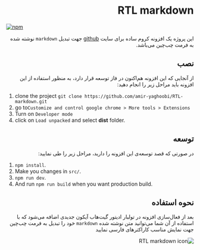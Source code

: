 <h1 id="rtl-markdown" dir="rtl">RTL markdown</h1>

[![npm](https://img.shields.io/npm/v/rtl-markdown-extension.svg)](https://www.npmjs.com/package/rtl-markdown-extension)

<p dir="rtl">این پروژه یک افزونه کروم ساده برای سایت <a href="www.github.com">github</a> جهت تبدیل <code>markdown</code> نوشته شده به فرمت چب‌چین می‌باشد. </p>
<h2 id="-" dir="rtl">نصب</h2>
<p dir="rtl">از آنجایی که این افزونه هم‌اکنون در فاز توسعه قرار دارد، به منظور استفاده از این افزونه باید مراحل زیر را انجام دهید:</p>
<ol>
<li>clone the project <code>git clone https://github.com/amir-yaghoobi/RTL-markdown.git</code></li>
<li>go to<code>Customize and control google chrome &gt; More tools &gt; Extensions</code></li>
<li>Turn on <code>Developer mode</code></li>
  <li>click on <code>Load unpacked</code> and select <strong>dist</strong> folder.</li>
</ol>

<h2 id="-" dir="rtl">توسعه</h2>
<p dir="rtl">در صورتی که قصد توسعه‌ی این افزونه را دارید، مراحل زیر را طی نمایید:</p>
<ol>
<li><code>npm install</code>.</li>
<li>Make you changes in <code>src/</code>.</li>
<li><code>npm run dev</code>.</li>
<li>And run <code>npm run build</code> when you want production build.</li>
</ol>


<h2 id="-" dir="rtl">نحوه استفاده</h2>
<p dir="rtl">بعد از فعال‌سازی افزونه در تولبار ادیتور گیت‌هاب آیکون جدیدی اضافه می‌شود که با استفاده از آن شما می‌توانید متن نوشته شده <code>markdown</code> خود را تبدیل به فرمت چب‌چین جهت نمایش مناسب کاراکتر‌های فارسی نمایید</p>
<p dir="rtl"><img src="http://uupload.ir/files/sinx_untitled.png" alt="RTL markdown icon" title="RTL markdown icon"></p>

